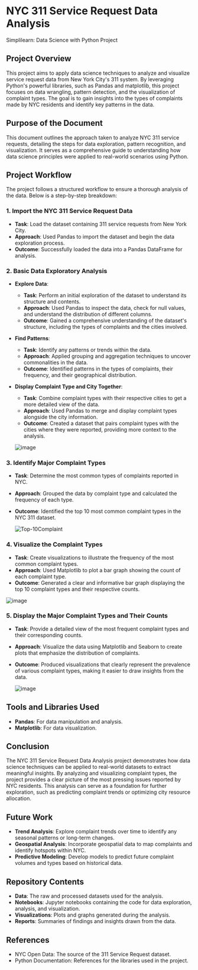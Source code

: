 # NYC 311 Service Request Data Analysis
Simplilearn: Data Science with Python Project

## Project Overview

This project aims to apply data science techniques to analyze and visualize service request data from New York City's 311 system. By leveraging Python's powerful libraries, such as Pandas and matplotlib, this project focuses on data wrangling, pattern detection, and the visualization of complaint types. The goal is to gain insights into the types of complaints made by NYC residents and identify key patterns in the data.

## Purpose of the Document

This document outlines the approach taken to analyze NYC 311 service requests, detailing the steps for data exploration, pattern recognition, and visualization. It serves as a comprehensive guide to understanding how data science principles were applied to real-world scenarios using Python.

## Project Workflow

The project follows a structured workflow to ensure a thorough analysis of the data. Below is a step-by-step breakdown:

### 1. Import the NYC 311 Service Request Data

- **Task**: Load the dataset containing 311 service requests from New York City.
- **Approach**: Used Pandas to import the dataset and begin the data exploration process.
- **Outcome**: Successfully loaded the data into a Pandas DataFrame for analysis.

### 2. Basic Data Exploratory Analysis

- **Explore Data**: 
  - **Task**: Perform an initial exploration of the dataset to understand its structure and contents.
  - **Approach**: Used Pandas to inspect the data, check for null values, and understand the distribution of different columns.
  - **Outcome**: Gained a comprehensive understanding of the dataset's structure, including the types of complaints and the cities involved.
  
- **Find Patterns**: 
  - **Task**: Identify any patterns or trends within the data.
  - **Approach**: Applied grouping and aggregation techniques to uncover commonalities in the data.
  - **Outcome**: Identified patterns in the types of complaints, their frequency, and their geographical distribution.

- **Display Complaint Type and City Together**: 
  - **Task**: Combine complaint types with their respective cities to get a more detailed view of the data.
  - **Approach**: Used Pandas to merge and display complaint types alongside the city information.
  - **Outcome**: Created a dataset that pairs complaint types with the cities where they were reported, providing more context to the analysis.

  ![image](https://github.com/user-attachments/assets/5047d82c-75d2-4154-b635-565a8b1eeb5e)

### 3. Identify Major Complaint Types

- **Task**: Determine the most common types of complaints reported in NYC.
- **Approach**: Grouped the data by complaint type and calculated the frequency of each type.
- **Outcome**: Identified the top 10 most common complaint types in the NYC 311 dataset.

   ![Top-10Complaint](https://github.com/user-attachments/assets/a0200482-d741-4d51-a89b-445f54885bf4)


### 4. Visualize the Complaint Types

- **Task**: Create visualizations to illustrate the frequency of the most common complaint types.
- **Approach**: Used Matplotlib to plot a bar graph showing the count of each complaint type.
- **Outcome**: Generated a clear and informative bar graph displaying the top 10 complaint types and their respective counts.

 ![image](https://github.com/user-attachments/assets/4636c49a-cc17-4581-bd66-712a8d6f6abd)


### 5. Display the Major Complaint Types and Their Counts

- **Task**: Provide a detailed view of the most frequent complaint types and their corresponding counts.
- **Approach**: Visualize the data using Matplotlib and Seaborn to create plots that emphasize the distribution of complaints.
- **Outcome**: Produced visualizations that clearly represent the prevalence of various complaint types, making it easier to draw insights from the data.

  ![image](https://github.com/user-attachments/assets/3f4de8c9-c4d0-45a7-8430-f3ab5448ac13)


## Tools and Libraries Used

- **Pandas**: For data manipulation and analysis.
- **Matplotlib**: For data visualization.

## Conclusion

The NYC 311 Service Request Data Analysis project demonstrates how data science techniques can be applied to real-world datasets to extract meaningful insights. By analyzing and visualizing complaint types, the project provides a clear picture of the most pressing issues reported by NYC residents. This analysis can serve as a foundation for further exploration, such as predicting complaint trends or optimizing city resource allocation.

## Future Work

- **Trend Analysis**: Explore complaint trends over time to identify any seasonal patterns or long-term changes.
- **Geospatial Analysis**: Incorporate geospatial data to map complaints and identify hotspots within NYC.
- **Predictive Modeling**: Develop models to predict future complaint volumes and types based on historical data.

## Repository Contents

- **Data**: The raw and processed datasets used for the analysis.
- **Notebooks**: Jupyter notebooks containing the code for data exploration, analysis, and visualization.
- **Visualizations**: Plots and graphs generated during the analysis.
- **Reports**: Summaries of findings and insights drawn from the data.

## References

- NYC Open Data: The source of the 311 Service Request dataset.
- Python Documentation: References for the libraries used in the project.


